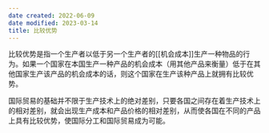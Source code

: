 ```yaml
---
date created: 2022-06-09
date modified: 2023-03-14
title: 比较优势
---
```


比较优势是指一个生产者以低于另一个生产者的[[机会成本]]生产一种物品的行为。如果一个国家在本国生产一种产品的机会成本（用其他产品来衡量）低于在其他国家生产该产品的机会成本的话，则这个国家在生产该种产品上就拥有比较优势。

国际贸易的基础并不限于生产技术上的绝对差别，只要各国之间存在着生产技术上的相对差别，就会出现生产成本和产品价格的相对差别，从而使各国在不同的产品上具有比较优势，使国际分工和国际贸易成为可能。
